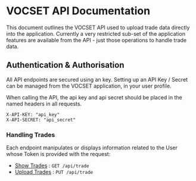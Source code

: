 # VOCSET API Documentation

This document outlines the VOCSET API used to upload trade data directly into the application. Currently a very restricted sub-set of the application features are available from the API - just those operations to handle trade data.

## Authentication & Authorisation

All API endpoints are secured using an key. Setting up an API Key / Secret can be managed from the VOCSET application, in your user profile.

When calling the API, the api key and api secret should be placed in the named headers in all requests. 

``` 
X-API-KEY: "api_key"
X-API-SECRET: "api_secret"
```

### Handling Trades

Each endpoint manipulates or displays information related to the User whose
Token is provided with the request:

* [Show Trades](trade/get.md) : `GET /api/trade`
* [Upload Trades](trade/put.md) : `PUT /api/trade`
